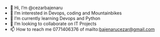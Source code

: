 - 👋 Hi, I’m @cezarbajenaru
- 👀 I’m interested in Devops, coding and Mountainbikes
- 🌱 I’m currently learning Devops and Python
- 💞️ I’m looking to collaborate on IT Projects
- 📫 How to reach me 0771406376 of mailto:bajenarucezar@gmail.com

<!---
cezarbajenaru/cezarbajenaru is a ✨ special ✨ repository because its `README.md` (this file) appears on your GitHub profile.
You can click the Preview link to take a look at your changes.
--->
